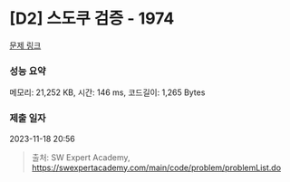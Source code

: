 # [D2] 스도쿠 검증 - 1974 

[문제 링크](https://swexpertacademy.com/main/code/problem/problemDetail.do?contestProbId=AV5Psz16AYEDFAUq) 

### 성능 요약

메모리: 21,252 KB, 시간: 146 ms, 코드길이: 1,265 Bytes

### 제출 일자

2023-11-18 20:56



> 출처: SW Expert Academy, https://swexpertacademy.com/main/code/problem/problemList.do